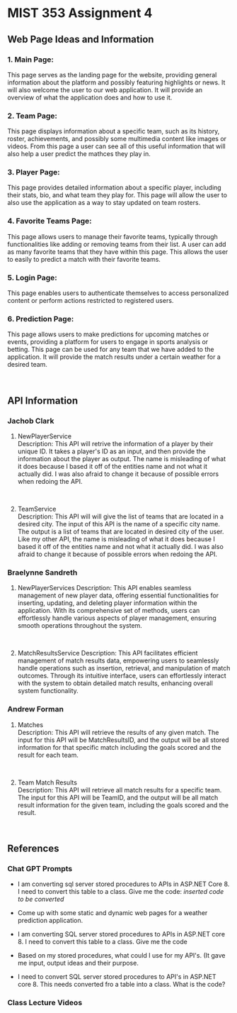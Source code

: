 # MIST 353 Assignment 4


## Web Page Ideas and Information

### 1. Main Page: 
This page serves as the landing page for the website, providing general information about the platform and possibly featuring highlights or news. It will also welcome the user to our web application. It will provide an overview of what the application does and how to use it.
### 2. Team Page: 
This page displays information about a specific team, such as its history, roster, achievements, and possibly some multimedia content like images or videos. From this page a user can see all of this useful information that will also help a user predict the mathces they play in.
### 3. Player Page: 
This page provides detailed information about a specific player, including their stats, bio, and what team they play for. This page will allow the user to also use the application as a way to stay updated on team rosters.
### 4. Favorite Teams Page: 
This page allows users to manage their favorite teams, typically through functionalities like adding or removing teams from their list. A user can add as many favorite teams that they have within this page. This allows the user to easily to predict a match with their favorite teams.
### 5. Login Page: 
This page enables users to authenticate themselves to access personalized content or perform actions restricted to registered users.
### 6. Prediction Page: 
This page allows users to make predictions for upcoming matches or events, providing a platform for users to engage in sports analysis or betting. This page can be used for any team that we have added to the application. It will provide the match results under a certain weather for a desired team.

<br/>

## API Information

### Jachob Clark
1. NewPlayerService <br/>
Description: This API will retrive the information of a player by their unique ID. It takes a player's ID as an input, and then provide the information about the player as output. The name is misleading of what it does because I based it off of the entities name and not what it actually did. I was also afraid to change it because of possible errors when redoing the API.

<br/>

2. TeamService <br/>
Description: This API will will give the list of teams that are located in a desired city. The input of this API is the name of a specific city name. The output is a list of teams that are located in desired city of the user. Like my other API, the name is misleading of what it does because I based it off of the entities name and not what it actually did. I was also afraid to change it because of possible errors when redoing the API.

### Braelynne Sandreth

1. NewPlayerServices
Description:
This API enables seamless management of new player data, offering essential functionalities for inserting, updating, and deleting player information within the application. With its comprehensive set of methods, users can effortlessly handle various aspects of player management, ensuring smooth operations throughout the system.

<br/>

2. MatchResultsService
Description:
This API facilitates efficient management of match results data, empowering users to seamlessly handle operations such as insertion, retrieval, and manipulation of match outcomes. Through its intuitive interface, users can effortlessly interact with the system to obtain detailed match results, enhancing overall system functionality.

### Andrew Forman
1. Matches <br/>
Description: This API will retrieve the results of any given match. The input for this API will be MatchResultsID, and the output will be all stored information for that specific match including the goals scored and the result for each team.

<br/>

2. Team Match Results <br/>
Description: This API will retrieve all match results for a specific team. The input for this API will be TeamID, and the output will be all match result information for the given team, including the goals scored and the result.

<br/>

## References
### Chat GPT Prompts
* I am converting sql server stored procedures to APIs in ASP.NET Core 8. I need to convert this table to a class. Give me the code: *inserted code to be converted*

* Come up with some static and dynamic web pages for a weather prediction application.

* I am converting SQL server stored procedures to APIs in ASP.NET core 8. I need to convert this table to a class. Give me the code

* Based on my stored procedures, what could I use for my API's. (It gave me input, output ideas and their purpose.

* I need to convert SQL server stored procedures to API's in ASP.NET core 8. This needs converted fro a table into a class. What is the code?

### Class Lecture Videos
